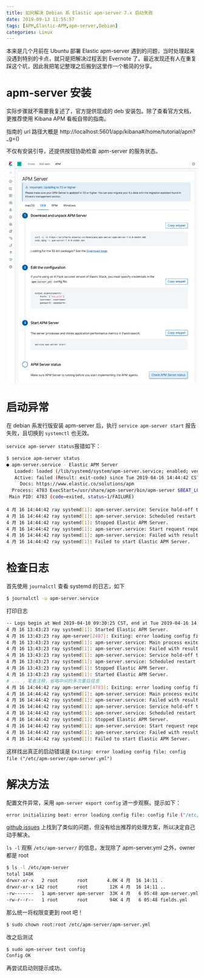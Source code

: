 ```yaml
---
title: 如何解决 Debian 系 Elastic apm-server 7.x 启动失败
date: 2019-09-13 11:55:57
tags: [APM,Elastic-APM,apm-server,Debian]
categories: Linux
---
```


本来是几个月前在 Ubuntu 部署 Elastic apm-server 遇到的问题，当时处理起来没遇到特别的卡点，就只是把解决过程丢到 Evernote 了。最近发现还有人在重复踩这个坑，因此我把笔记整理之后搬到这里作一个极简的分享。

<!--more-->

# apm-server 安装

实际步骤就不需要我复述了，官方提供现成的 deb 安装包。除了查看官方文档，更推荐使用 Kibana APM 看板自带的指南。

指南的 url 路径大概是 http://localhost:5601/app/kibana#/home/tutorial/apm?_g=()

不仅有安装引导，还提供按钮协助检查 apm-server 的服务状态。

![Kibana apm-server tutorial](/image/apm-server-startup-troubleshooting/kibana-apm-server-tutorial.png)

# 启动异常
在 debian 系发行版安装 apm-server 后，执行 `service apm-server start` 报告失败，且切换到 `systemctl` 也无效。

`service apm-server status`报错如下：

```sh
$ service apm-server status                                                                                          
● apm-server.service - Elastic APM Server                                                                               
   Loaded: loaded (/lib/systemd/system/apm-server.service; enabled; vendor preset: enabled)                             
   Active: failed (Result: exit-code) since Tue 2019-04-16 14:44:42 CST; 3s ago                                         
     Docs: https://www.elastic.co/solutions/apm                                                                         
  Process: 4783 ExecStart=/usr/share/apm-server/bin/apm-server $BEAT_LOG_OPTS $BEAT_CONFIG_OPTS $BEAT_PATH_OPTS (code=ex
 Main PID: 4783 (code=exited, status=1/FAILURE)                                                                         
                                                                                                                        
4 月 16 14:44:42 ray systemd[1]: apm-server.service: Service hold-off time over, scheduling restart.                     
4 月 16 14:44:42 ray systemd[1]: apm-server.service: Scheduled restart job, restart counter is at 5.                     
4 月 16 14:44:42 ray systemd[1]: Stopped Elastic APM Server.                                                             
4 月 16 14:44:42 ray systemd[1]: apm-server.service: Start request repeated too quickly.                                 
4 月 16 14:44:42 ray systemd[1]: apm-server.service: Failed with result 'exit-code'.                                     
4 月 16 14:44:42 ray systemd[1]: Failed to start Elastic APM Server. 
```

# 检查日志
首先使用 `journalctl` 查看 systemd 的日志，如下
```sh
$ journalctl -u apm-server.service
```

打印日志

```sh
-- Logs begin at Wed 2019-04-10 09:30:25 CST, end at Tue 2019-04-16 14:44:42 CST. --                                    
4 月 16 13:43:23 ray systemd[1]: Started Elastic APM Server.                                                             
4 月 16 13:43:23 ray apm-server[2487]: Exiting: error loading config file: config file ("/etc/apm-server/apm-server.yml")
4 月 16 13:43:23 ray systemd[1]: apm-server.service: Main process exited, code=exited, status=1/FAILURE                  
4 月 16 13:43:23 ray systemd[1]: apm-server.service: Failed with result 'exit-code'.                                     
4 月 16 13:43:23 ray systemd[1]: apm-server.service: Service hold-off time over, scheduling restart.                     
4 月 16 13:43:23 ray systemd[1]: apm-server.service: Scheduled restart job, restart counter is at 1.                     
4 月 16 13:43:23 ray systemd[1]: Stopped Elastic APM Server.                                                             
4 月 16 13:43:23 ray systemd[1]: Started Elastic APM Server.
# ... ，笔者注释，省略中间的多次重启信息
4 月 16 14:44:42 ray apm-server[4783]: Exiting: error loading config file: config file ("/etc/apm-server/apm-server.yml")
4 月 16 14:44:42 ray systemd[1]: apm-server.service: Main process exited, code=exited, status=1/FAILURE
4 月 16 14:44:42 ray systemd[1]: apm-server.service: Failed with result 'exit-code'.
4 月 16 14:44:42 ray systemd[1]: apm-server.service: Service hold-off time over, scheduling restart.
4 月 16 14:44:42 ray systemd[1]: apm-server.service: Scheduled restart job, restart counter is at 5.
4 月 16 14:44:42 ray systemd[1]: Stopped Elastic APM Server.
4 月 16 14:44:42 ray systemd[1]: apm-server.service: Start request repeated too quickly.
4 月 16 14:44:42 ray systemd[1]: apm-server.service: Failed with result 'exit-code'.
4 月 16 14:44:42 ray systemd[1]: Failed to start Elastic APM Server.
```

这样找出真正的启动错误是 `Exiting: error loading config file: config file ("/etc/apm-server/apm-server.yml")`

# 解决方法

配置文件异常，采用 `apm-server export config` 进一步观察。提示如下：

```sh
error initializing beat: error loading config file: config file ("/etc/apm-server/apm-server.yml") must be owned by the beat user (uid=1000) or root
```

[github issues](https://github.com/elastic/apm-server/issues/2001) 上找到了类似的问题，但没有给出推荐的处理方案，所以决定自己动手解决。

`ls -l` 观察 `/etc/apm-server/` 的信息，发现除了 apm-server.yml 之外，owner 都是 root

```sh
$ ls -l /etc/apm-server
total 148K
drwxr-xr-x   2 root       root       4.0K 4 月  16 14:11 .
drwxr-xr-x 142 root       root        12K 4 月  16 14:11 ..
-rw-------   1 apm-server apm-server  33K 4 月   6 05:48 apm-server.yml
-rw-r--r--   1 root       root        94K 4 月   6 05:48 fields.yml
```

那么统一将权限变更到 root 吧！

```sh
$ sudo chown root:root /etc/apm-server/apm-server.yml
```
改之后测试

```sh
$ sudo apm-server test config
Config OK
```

再尝试启动则提示成功。

